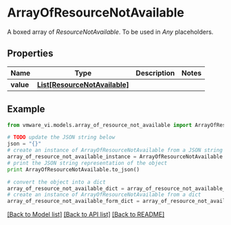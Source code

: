 # ArrayOfResourceNotAvailable

A boxed array of *ResourceNotAvailable*. To be used in *Any* placeholders. 

## Properties
Name | Type | Description | Notes
------------ | ------------- | ------------- | -------------
**value** | [**List[ResourceNotAvailable]**](ResourceNotAvailable.md) |  | 

## Example

```python
from vmware_vi.models.array_of_resource_not_available import ArrayOfResourceNotAvailable

# TODO update the JSON string below
json = "{}"
# create an instance of ArrayOfResourceNotAvailable from a JSON string
array_of_resource_not_available_instance = ArrayOfResourceNotAvailable.from_json(json)
# print the JSON string representation of the object
print ArrayOfResourceNotAvailable.to_json()

# convert the object into a dict
array_of_resource_not_available_dict = array_of_resource_not_available_instance.to_dict()
# create an instance of ArrayOfResourceNotAvailable from a dict
array_of_resource_not_available_form_dict = array_of_resource_not_available.from_dict(array_of_resource_not_available_dict)
```
[[Back to Model list]](../README.md#documentation-for-models) [[Back to API list]](../README.md#documentation-for-api-endpoints) [[Back to README]](../README.md)


